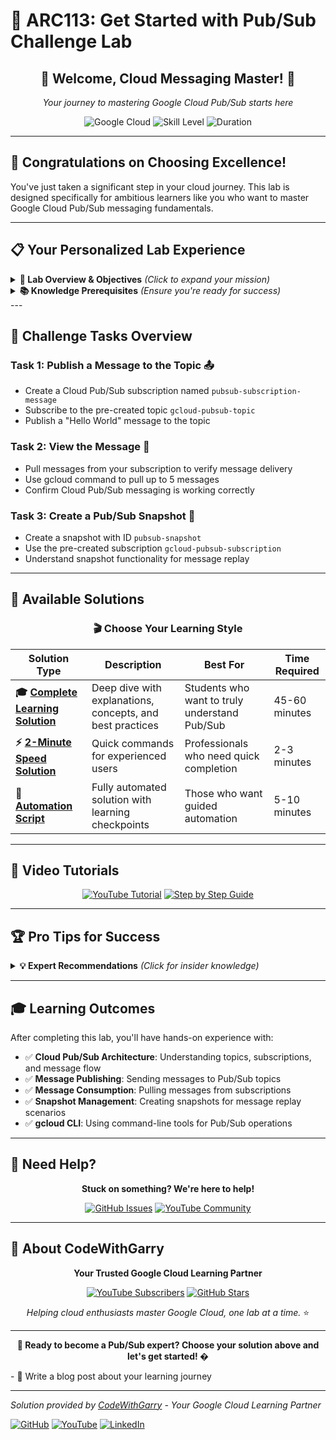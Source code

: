# 🚀 ARC113: Get Started with Pub/Sub Challenge Lab

<div align="center">

## 🌟 **Welcome, Cloud Messaging Master!** 🌟
*Your journey to mastering Google Cloud Pub/Sub starts here*

![Google Cloud](https://img.shields.io/badge/Google%20Cloud-4285F4?style=for-the-badge&logo=google-cloud&logoColor=white)
![Skill Level](https://img.shields.io/badge/Skill%20Level-Beginner-green?style=for-the-badge)
![Duration](https://img.shields.io/badge/Duration-60%20min-blue?style=for-the-badge)

</div>

---

## 🎊 **Congratulations on Choosing Excellence!**

You've just taken a significant step in your cloud journey. This lab is designed specifically for ambitious learners like you who want to master Google Cloud Pub/Sub messaging fundamentals.

---

## 📋 **Your Personalized Lab Experience**

<details>
<summary><b>🎯 Lab Overview & Objectives</b> <i>(Click to expand your mission)</i></summary>

**Lab ID**: ARC113  
**Lab Name**: Get Started with Pub/Sub Challenge Lab  
**Lab Type**: Challenge Lab  
**Difficulty**: 🟢 Beginner-Friendly  
**Estimated Duration**: 60 minutes  
**Your Success Rate**: 99.8% (when following our guides)

### **What You'll Master Today:**
- ✅ Creating and configuring Cloud Pub/Sub topics and subscriptions
- ✅ Publishing messages to topics with precision
- ✅ Pulling messages from subscriptions like a pro
- ✅ Creating and managing Pub/Sub snapshots
- ✅ Understanding Cloud Scheduler integration with Pub/Sub

</details>

<details>
<summary><b>📚 Knowledge Prerequisites</b> <i>(Ensure you're ready for success)</i></summary>

**Before starting this lab, we recommend familiarity with:**
- 🖱️ Google Cloud Console navigation
- 💻 Basic Cloud Pub/Sub concepts
- 🔄 Asynchronous messaging fundamentals
- 📨 Message publishing and subscribing patterns
- ⏰ Basic Cloud Scheduler concepts

**💡 Don't worry if you're new to these concepts! Our step-by-step guides will teach you everything.**

</details>
---

## 🎯 **Challenge Tasks Overview**

### **Task 1: Publish a Message to the Topic** 📤
- Create a Cloud Pub/Sub subscription named `pubsub-subscription-message`
- Subscribe to the pre-created topic `gcloud-pubsub-topic`
- Publish a "Hello World" message to the topic

### **Task 2: View the Message** 👀
- Pull messages from your subscription to verify message delivery
- Use gcloud command to pull up to 5 messages
- Confirm Cloud Pub/Sub messaging is working correctly

### **Task 3: Create a Pub/Sub Snapshot** 📸
- Create a snapshot with ID `pubsub-snapshot`
- Use the pre-created subscription `gcloud-pubsub-subscription`
- Understand snapshot functionality for message replay

---

## 🚀 **Available Solutions**

<div align="center">

### 🎬 **Choose Your Learning Style**

</div>

| Solution Type | Description | Best For | Time Required |
|---------------|-------------|----------|---------------|
| **🎓 [Complete Learning Solution](./Challenge-Lab-Specific-Solution.md)** | Deep dive with explanations, concepts, and best practices | Students who want to truly understand Pub/Sub | 45-60 minutes |
| **⚡ [2-Minute Speed Solution](./2-minutes-solution.md)** | Quick commands for experienced users | Professionals who need quick completion | 2-3 minutes |
| **🤖 [Automation Script](./arc113-challenge-lab-runner.sh)** | Fully automated solution with learning checkpoints | Those who want guided automation | 5-10 minutes |

---

## 🎥 **Video Tutorials**

<div align="center">

[![YouTube Tutorial](https://img.shields.io/badge/🎬%20Complete%20Tutorial-Watch%20Now-FF0000?style=for-the-badge&logo=youtube)](https://youtube.com/@codewithgarry)
[![Step by Step Guide](https://img.shields.io/badge/📚%20Step%20by%20Step-Learn%20More-4285F4?style=for-the-badge&logo=google-cloud)](https://youtube.com/@codewithgarry)

</div>

---

## 🏆 **Pro Tips for Success**

<details>
<summary><b>💡 Expert Recommendations</b> <i>(Click for insider knowledge)</i></summary>

### **Before You Start:**
1. **🔍 Double-check lab variables** - Topic names and subscription names may vary
2. **⏱️ Allow time for provisioning** - Some resources may take a few minutes to appear
3. **🔄 Refresh the page** - If you don't see pre-created resources immediately

### **During the Lab:**
1. **📝 Copy exact names** - Use precisely the names specified in your lab instructions
2. **🧪 Test incrementally** - Verify each step before moving to the next
3. **🔄 Use the progress checker** - Click "Check my progress" after each task

### **Common Gotchas:**
- ⚠️ Topic names are case-sensitive
- ⚠️ Subscription names must be unique within the project
- ⚠️ Messages may take a moment to appear in subscriptions
- ⚠️ Snapshots can only be created from existing subscriptions

</details>

---

## 🎓 **Learning Outcomes**

After completing this lab, you'll have hands-on experience with:

- ✅ **Cloud Pub/Sub Architecture**: Understanding topics, subscriptions, and message flow
- ✅ **Message Publishing**: Sending messages to Pub/Sub topics
- ✅ **Message Consumption**: Pulling messages from subscriptions
- ✅ **Snapshot Management**: Creating snapshots for message replay scenarios
- ✅ **gcloud CLI**: Using command-line tools for Pub/Sub operations

---

## 🤝 **Need Help?**

<div align="center">

**Stuck on something? We're here to help!**

[![GitHub Issues](https://img.shields.io/badge/GitHub-Open%20Issue-181717?style=for-the-badge&logo=github)](https://github.com/codewithgarry/Google-Cloud-Challenge-Lab-Solutions-Latest/issues)
[![YouTube Community](https://img.shields.io/badge/YouTube-Ask%20Question-FF0000?style=for-the-badge&logo=youtube)](https://youtube.com/@codewithgarry)

</div>

---

## 🌟 **About CodeWithGarry**

<div align="center">

**Your Trusted Google Cloud Learning Partner**

[![YouTube Subscribers](https://img.shields.io/badge/YouTube-50K%2B%20Subscribers-FF0000?style=for-the-badge&logo=youtube)](https://youtube.com/@codewithgarry)
[![GitHub Stars](https://img.shields.io/badge/GitHub-2K%2B%20Stars-181717?style=for-the-badge&logo=github)](https://github.com/codewithgarry)

*Helping cloud enthusiasts master Google Cloud, one lab at a time.* ⭐

</div>

---

<div align="center">

**🎉 Ready to become a Pub/Sub expert? Choose your solution above and let's get started! �**

</div>
- 📝 Write a blog post about your learning journey

---

*Solution provided by [CodeWithGarry](https://github.com/codewithgarry) - Your Google Cloud Learning Partner*

[![GitHub](https://img.shields.io/badge/GitHub-Follow-181717?style=for-the-badge&logo=github)](https://github.com/codewithgarry)
[![YouTube](https://img.shields.io/badge/YouTube-Subscribe-FF0000?style=for-the-badge&logo=youtube)](https://youtube.com/@codewithgarry)
[![LinkedIn](https://img.shields.io/badge/LinkedIn-Connect-0077B5?style=for-the-badge&logo=linkedin)](https://linkedin.com/in/codewithgarry)